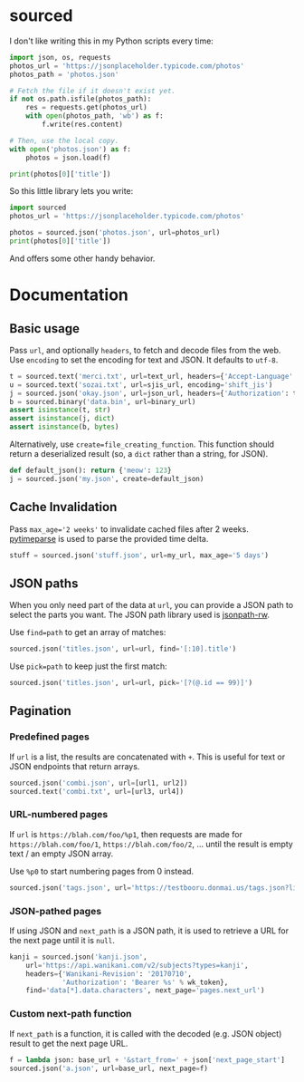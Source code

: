 # sourced

I don't like writing this in my Python scripts every time:

```py
import json, os, requests
photos_url = 'https://jsonplaceholder.typicode.com/photos'
photos_path = 'photos.json'

# Fetch the file if it doesn't exist yet.
if not os.path.isfile(photos_path):
    res = requests.get(photos_url)
    with open(photos_path, 'wb') as f:
        f.write(res.content)

# Then, use the local copy.
with open('photos.json') as f:
    photos = json.load(f)

print(photos[0]['title'])
```

So this little library lets you write:

```py
import sourced
photos_url = 'https://jsonplaceholder.typicode.com/photos'

photos = sourced.json('photos.json', url=photos_url)
print(photos[0]['title'])
```

And offers some other handy behavior.

# Documentation

## Basic usage

Pass `url`, and optionally `headers`, to fetch and decode files from the web.
Use `encoding` to set the encoding for text and JSON. It defaults to `utf-8`.

```py
t = sourced.text('merci.txt', url=text_url, headers={'Accept-Language': 'fr'})
u = sourced.text('sozai.txt', url=sjis_url, encoding='shift_jis')
j = sourced.json('okay.json', url=json_url, headers={'Authorization': token})
b = sourced.binary('data.bin', url=binary_url)
assert isinstance(t, str)
assert isinstance(j, dict)
assert isinstance(b, bytes)
```

Alternatively, use `create=file_creating_function`. This function should
return a deserialized result (so, a `dict` rather than a string, for JSON).

```py
def default_json(): return {'meow': 123}
j = sourced.json('my.json', create=default_json)
```

## Cache Invalidation

Pass `max_age='2 weeks'` to invalidate cached files after 2 weeks.
[pytimeparse](https://github.com/wroberts/pytimeparse) is used to parse
the provided time delta.

```py
stuff = sourced.json('stuff.json', url=my_url, max_age='5 days')
```

## JSON paths

When you only need part of the data at `url`, you can provide a JSON path
to select the parts you want. The JSON path library used is
[jsonpath-rw](https://github.com/kennknowles/python-jsonpath-rw).

Use `find=path` to get an array of matches:

```py
sourced.json('titles.json', url=url, find='[:10].title')
```

Use `pick=path` to keep just the first match:
```py
sourced.json('titles.json', url=url, pick='[?(@.id == 99)]')
```

## Pagination

### Predefined pages

If `url` is a list, the results are concatenated with `+`. This is
useful for text or JSON endpoints that return arrays.

```py
sourced.json('combi.json', url=[url1, url2])
sourced.text('combi.txt', url=[url3, url4])
```

### URL-numbered pages

If `url` is `https://blah.com/foo/%p1`, then requests are made for
`https://blah.com/foo/1`, `https://blah.com/foo/2`, … until the result is
empty text / an empty JSON array.

Use `%p0` to start numbering pages from 0 instead.

```py
sourced.json('tags.json', url='https://testbooru.donmai.us/tags.json?limit=500&page=%p1')
```

### JSON-pathed pages

If using JSON and `next_path` is a JSON path, it is used to retrieve a URL
for the next page until it is `null`.

```py
kanji = sourced.json('kanji.json',
    url='https://api.wanikani.com/v2/subjects?types=kanji',
    headers={'Wanikani-Revision': '20170710',
             'Authorization': 'Bearer %s' % wk_token},
    find='data[*].data.characters', next_page='pages.next_url')
```

### Custom next-path function

If `next_path` is a function, it is called with the decoded (e.g. JSON object)
result to get the next page URL.

```py
f = lambda json: base_url + '&start_from=' + json['next_page_start']
sourced.json('a.json', url=base_url, next_page=f)
```
